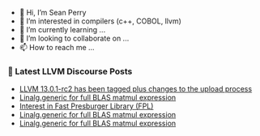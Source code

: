 - 👋 Hi, I’m Sean Perry
- 👀 I’m interested in compilers (c++, COBOL, llvm)
- 🌱 I’m currently learning ...
- 💞️ I’m looking to collaborate on ...
- 📫 How to reach me ...

<!---
s66perry/s66perry is a ✨ special ✨ repository because its `README.md` (this file) appears on your GitHub profile.
You can click the Preview link to take a look at your changes.
--->
### 📕 Latest LLVM Discourse Posts

<!-- DISCOURSE-LLVM:START -->
- [LLVM 13.0.1-rc2 has been tagged plus changes to the upload process](https://llvm.discourse.group/t/llvm-13-0-1-rc2-has-been-tagged-plus-changes-to-the-upload-process/5551/4)
- [Linalg.generic for full BLAS matmul expression](https://llvm.discourse.group/t/linalg-generic-for-full-blas-matmul-expression/5603/5)
- [Interest in Fast Presburger Library &lpar;FPL&rpar;](https://llvm.discourse.group/t/interest-in-fast-presburger-library-fpl/5606/1)
- [Linalg.generic for full BLAS matmul expression](https://llvm.discourse.group/t/linalg-generic-for-full-blas-matmul-expression/5603/4)
- [Linalg.generic for full BLAS matmul expression](https://llvm.discourse.group/t/linalg-generic-for-full-blas-matmul-expression/5603/3)
<!-- DISCOURSE-LLVM:END -->
